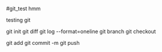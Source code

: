 #git_test  hmm

testing git 

git init
git diff
git log --format=oneline
git branch
git checkout

git add
git commit -m 
git push
